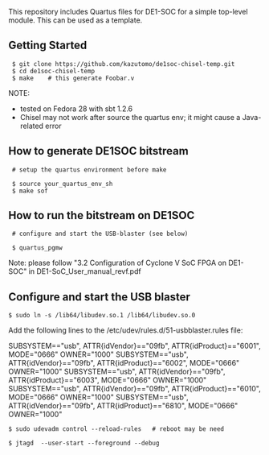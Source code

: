 This repository includes Quartus files for DE1-SOC for a simple
top-level module. This can be used as a template.


Getting Started
---------------

     $ git clone https://github.com/kazutomo/de1soc-chisel-temp.git
     $ cd de1soc-chisel-temp
     $ make    # this generate Foobar.v

NOTE:
- tested on Fedora 28 with sbt 1.2.6
- Chisel may not work after source the quartus env; it might cause a Java-related error

How to generate DE1SOC bitstream
--------------------------------

     # setup the quartus environment before make

     $ source your_quartus_env_sh
     $ make sof


How to run the bitstream on DE1SOC
--------------------------------

     # configure and start the USB-blaster (see below)

     $ quartus_pgmw

Note: please follow "3.2 Configuration of Cyclone V SoC FPGA on
DE1-SOC" in DE1-SoC_User_manual_revf.pdf

Configure and start the USB blaster
-------------------------

	$ sudo ln -s /lib64/libudev.so.1 /lib64/libudev.so.0

Add the following lines to the /etc/udev/rules.d/51-usbblaster.rules file:


SUBSYSTEM=="usb", ATTR{idVendor}=="09fb", ATTR{idProduct}=="6001", MODE="0666" OWNER="1000"
SUBSYSTEM=="usb", ATTR{idVendor}=="09fb", ATTR{idProduct}=="6002", MODE="0666" OWNER="1000"
SUBSYSTEM=="usb", ATTR{idVendor}=="09fb", ATTR{idProduct}=="6003", MODE="0666" OWNER="1000"
SUBSYSTEM=="usb", ATTR{idVendor}=="09fb", ATTR{idProduct}=="6010", MODE="0666" OWNER="1000"
SUBSYSTEM=="usb", ATTR{idVendor}=="09fb", ATTR{idProduct}=="6810", MODE="0666" OWNER="1000"


	$ sudo udevadm control --reload-rules   # reboot may be need

	$ jtagd  --user-start --foreground --debug
